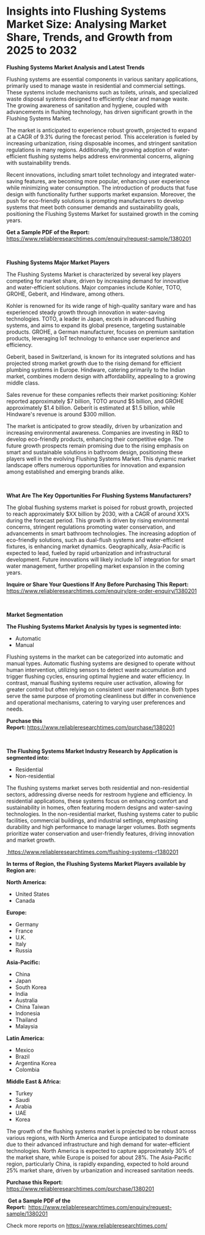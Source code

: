 <p><h1>Insights into Flushing Systems Market Size: Analysing Market Share, Trends, and Growth from 2025 to 2032</h1></p><p><strong>Flushing Systems Market Analysis and Latest Trends</strong></p>
<p><p>Flushing systems are essential components in various sanitary applications, primarily used to manage waste in residential and commercial settings. These systems include mechanisms such as toilets, urinals, and specialized waste disposal systems designed to efficiently clear and manage waste. The growing awareness of sanitation and hygiene, coupled with advancements in flushing technology, has driven significant growth in the Flushing Systems Market.</p><p>The market is anticipated to experience robust growth, projected to expand at a CAGR of 9.3% during the forecast period. This acceleration is fueled by increasing urbanization, rising disposable incomes, and stringent sanitation regulations in many regions. Additionally, the growing adoption of water-efficient flushing systems helps address environmental concerns, aligning with sustainability trends.</p><p>Recent innovations, including smart toilet technology and integrated water-saving features, are becoming more popular, enhancing user experience while minimizing water consumption. The introduction of products that fuse design with functionality further supports market expansion. Moreover, the push for eco-friendly solutions is prompting manufacturers to develop systems that meet both consumer demands and sustainability goals, positioning the Flushing Systems Market for sustained growth in the coming years.</p></p>
<p><strong>Get a Sample PDF of the Report:&nbsp;</strong> <a href="https://www.reliableresearchtimes.com/enquiry/request-sample/1380201?utm_campaign=2222&utm_medium=2&utm_source=Github&utm_content=ia&utm_term=05042025&utm_id=flushing-systems">https://www.reliableresearchtimes.com/enquiry/request-sample/1380201</a></p>
<p>&nbsp;</p>
<p><strong>Flushing Systems Major Market Players</strong></p>
<p><p>The Flushing Systems Market is characterized by several key players competing for market share, driven by increasing demand for innovative and water-efficient solutions. Major companies include Kohler, TOTO, GROHE, Geberit, and Hindware, among others. </p><p>Kohler is renowned for its wide range of high-quality sanitary ware and has experienced steady growth through innovation in water-saving technologies. TOTO, a leader in Japan, excels in advanced flushing systems, and aims to expand its global presence, targeting sustainable products. GROHE, a German manufacturer, focuses on premium sanitation products, leveraging IoT technology to enhance user experience and efficiency.</p><p>Geberit, based in Switzerland, is known for its integrated solutions and has projected strong market growth due to the rising demand for efficient plumbing systems in Europe. Hindware, catering primarily to the Indian market, combines modern design with affordability, appealing to a growing middle class. </p><p>Sales revenue for these companies reflects their market positioning: Kohler reported approximately $7 billion, TOTO around $5 billion, and GROHE approximately $1.4 billion. Geberit is estimated at $1.5 billion, while Hindware's revenue is around $300 million.</p><p>The market is anticipated to grow steadily, driven by urbanization and increasing environmental awareness. Companies are investing in R&D to develop eco-friendly products, enhancing their competitive edge. The future growth prospects remain promising due to the rising emphasis on smart and sustainable solutions in bathroom design, positioning these players well in the evolving Flushing Systems Market. This dynamic market landscape offers numerous opportunities for innovation and expansion among established and emerging brands alike.</p></p>
<p>&nbsp;</p>
<p><strong>What Are The Key Opportunities For Flushing Systems Manufacturers?</strong></p>
<p><p>The global flushing systems market is poised for robust growth, projected to reach approximately $XX billion by 2030, with a CAGR of around XX% during the forecast period. This growth is driven by rising environmental concerns, stringent regulations promoting water conservation, and advancements in smart bathroom technologies. The increasing adoption of eco-friendly solutions, such as dual-flush systems and water-efficient fixtures, is enhancing market dynamics. Geographically, Asia-Pacific is expected to lead, fueled by rapid urbanization and infrastructural development. Future innovations will likely include IoT integration for smart water management, further propelling market expansion in the coming years.</p></p>
<p><strong>Inquire or Share Your Questions If Any Before Purchasing This Report:</strong> <a href="https://www.reliableresearchtimes.com/enquiry/pre-order-enquiry/1380201?utm_campaign=2222&utm_medium=2&utm_source=Github&utm_content=ia&utm_term=05042025&utm_id=flushing-systems">https://www.reliableresearchtimes.com/enquiry/pre-order-enquiry/1380201</a></p>
<p>&nbsp;</p>
<p><strong>Market Segmentation</strong></p>
<p><strong>The Flushing Systems Market Analysis by types is segmented into:</strong></p>
<p><ul><li>Automatic</li><li>Manual</li></ul></p>
<p><p>Flushing systems in the market can be categorized into automatic and manual types. Automatic flushing systems are designed to operate without human intervention, utilizing sensors to detect waste accumulation and trigger flushing cycles, ensuring optimal hygiene and water efficiency. In contrast, manual flushing systems require user activation, allowing for greater control but often relying on consistent user maintenance. Both types serve the same purpose of promoting cleanliness but differ in convenience and operational mechanisms, catering to varying user preferences and needs.</p></p>
<p><strong>Purchase this Report:&nbsp;</strong><a href="https://www.reliableresearchtimes.com/purchase/1380201?utm_campaign=2222&utm_medium=2&utm_source=Github&utm_content=ia&utm_term=05042025&utm_id=flushing-systems">https://www.reliableresearchtimes.com/purchase/1380201</a></p>
<p>&nbsp;</p>
<p><strong>The Flushing Systems Market Industry Research by Application is segmented into:</strong></p>
<p><ul><li>Residential</li><li>Non-residential</li></ul></p>
<p><p>The flushing systems market serves both residential and non-residential sectors, addressing diverse needs for restroom hygiene and efficiency. In residential applications, these systems focus on enhancing comfort and sustainability in homes, often featuring modern designs and water-saving technologies. In the non-residential market, flushing systems cater to public facilities, commercial buildings, and industrial settings, emphasizing durability and high performance to manage larger volumes. Both segments prioritize water conservation and user-friendly features, driving innovation and market growth.</p></p>
<p><a href="https://www.reliableresearchtimes.com/flushing-systems-r1380201?utm_campaign=2222&utm_medium=2&utm_source=Github&utm_content=ia&utm_term=05042025&utm_id=flushing-systems">&nbsp;https://www.reliableresearchtimes.com/flushing-systems-r1380201</a></p>
<p><strong>In terms of Region, the Flushing Systems Market Players available by Region are:</strong></p>
<p>
    <p> <strong> North America: </strong>
        <ul>
            <li>United States</li>
            <li>Canada</li>
        </ul>
        </p> 
    <p> <strong> Europe: </strong>
        <ul>
            <li>Germany</li>
            <li>France</li>
            <li>U.K.</li>
            <li>Italy</li>
            <li>Russia</li>
        </ul>
        </p> 
    <p> <strong> Asia-Pacific: </strong>
        <ul>
            <li>China</li>
            <li>Japan</li>
            <li>South Korea</li>
            <li>India</li>
            <li>Australia</li>
            <li>China Taiwan</li>
            <li>Indonesia</li>
            <li>Thailand</li>
            <li>Malaysia</li>
        </ul>
        </p> 
    <p> <strong> Latin America: </strong>
        <ul>
            <li>Mexico</li>
            <li>Brazil</li>
            <li>Argentina Korea</li>
            <li>Colombia</li>
        </ul>
        </p> 
    <p> <strong> Middle East & Africa: </strong>
        <ul>
            <li>Turkey</li>
            <li>Saudi</li>
            <li>Arabia</li>
            <li>UAE</li>
            <li>Korea</li>
        </ul>
    </p>
    </p>
<p><p>The growth of the flushing systems market is projected to be robust across various regions, with North America and Europe anticipated to dominate due to their advanced infrastructure and high demand for water-efficient technologies. North America is expected to capture approximately 30% of the market share, while Europe is poised for about 28%. The Asia-Pacific region, particularly China, is rapidly expanding, expected to hold around 25% market share, driven by urbanization and increased sanitation needs.</p></p>
<p><strong>Purchase this Report: </strong><a href="https://www.reliableresearchtimes.com/purchase/1380201?utm_campaign=2222&utm_medium=2&utm_source=Github&utm_content=ia&utm_term=05042025&utm_id=flushing-systems">https://www.reliableresearchtimes.com/purchase/1380201</a></p>
<p>&nbsp;<strong>Get a Sample PDF of the Report:&nbsp;&nbsp;</strong><a href="https://www.reliableresearchtimes.com/enquiry/request-sample/1380201?utm_campaign=2222&utm_medium=2&utm_source=Github&utm_content=ia&utm_term=05042025&utm_id=flushing-systems">https://www.reliableresearchtimes.com/enquiry/request-sample/1380201</a></p>
<p><strong></strong></p>
<p>Check more reports on <a href="https://www.reliableresearchtimes.com/?utm_campaign=2222&utm_medium=2&utm_source=Github&utm_content=ia&utm_term=05042025&utm_id=flushing-systems">https://www.reliableresearchtimes.com/</a></p>